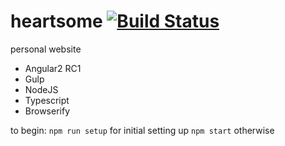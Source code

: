 # heartsome [![Build Status](https://travis-ci.org/Tiffachow/heartsome.svg?branch=develop)](https://travis-ci.org/Tiffachow/heartsome)
personal website

*	Angular2 RC1
*	Gulp
*	NodeJS
*	Typescript
*	Browserify

to begin:
`npm run setup` for initial setting up
`npm start` otherwise